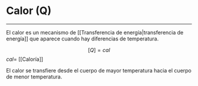 # Calor (Q)
***
El calor es un mecanismo de [[Transferencia de energía|transferencia de energía]] que aparece cuando hay diferencias de temperatura.

$$
[Q]=cal
$$
$cal =$ [[Caloría]]

El calor se transfiere desde el cuerpo de mayor temperatura hacia el cuerpo de menor temperatura.


